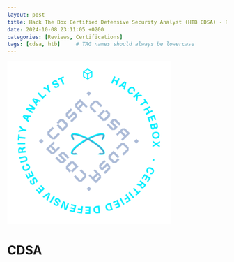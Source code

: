 ```yaml
---
layout: post
title: Hack The Box Certified Defensive Security Analyst (HTB CDSA) - Review
date: 2024-10-08 23:11:05 +0200
categories: [Reviews, Certifications]
tags: [cdsa, htb]     # TAG names should always be lowercase
---
```


![alt text](../assets/img/reviews/cdsa.png)

# CDSA
